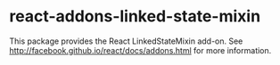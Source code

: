 # react-addons-linked-state-mixin

This package provides the React LinkedStateMixin add-on. See http://facebook.github.io/react/docs/addons.html for more information.
